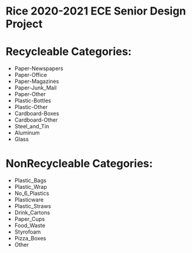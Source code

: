 # Rice 2020-2021 ECE Senior Design Project

Recycleable Categories:
=======================
  - Paper-Newspapers
  - Paper-Office
  - Paper-Magazines
  - Paper-Junk_Mail
  - Paper-Other
  - Plastic-Bottles
  - Plastic-Other
  - Cardboard-Boxes
  - Cardboard-Other
  - Steel_and_Tin
  - Aluminum
  - Glass
 
NonRecycleable Categories:
==========================
  - Plastic_Bags
  - Plastic_Wrap
  - No_6_Plastics
  - Plasticware
  - Plastic_Straws
  - Drink_Cartons
  - Paper_Cups
  - Food_Waste
  - Styrofoam
  - Pizza_Boxes
  - Other
